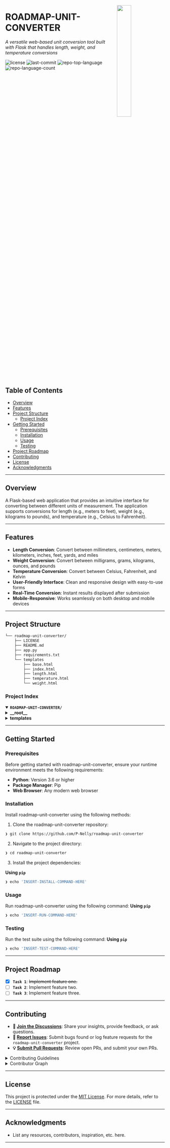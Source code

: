 <div align="left" style="position: relative;">
<img src="https://img.icons8.com/?size=512&id=55494&format=png" align="right" width="30%" style="margin: -20px 0 0 20px;">
<h1>ROADMAP-UNIT-CONVERTER</h1>
<p align="left">
	<em>A versatile web-based unit conversion tool built with Flask that handles length, weight, and temperature conversions</em>
</p>
<p align="left">
	<img src="https://img.shields.io/github/license/P-Nelly/roadmap-unit-converter?style=default&logo=opensourceinitiative&logoColor=white&color=0080ff" alt="license">
	<img src="https://img.shields.io/github/last-commit/P-Nelly/roadmap-unit-converter?style=default&logo=git&logoColor=white&color=0080ff" alt="last-commit">
	<img src="https://img.shields.io/github/languages/top/P-Nelly/roadmap-unit-converter?style=default&color=0080ff" alt="repo-top-language">
	<img src="https://img.shields.io/github/languages/count/P-Nelly/roadmap-unit-converter?style=default&color=0080ff" alt="repo-language-count">
</p>
<p align="left"><!-- default option, no dependency badges. -->
</p>
<p align="left">
	<!-- default option, no dependency badges. -->
</p>
</div>
<br clear="right">

##  Table of Contents

- [ Overview](#overview)
- [ Features](#features)
- [ Project Structure](#project-structure)
  - [ Project Index](#project-index)
- [ Getting Started](#getting-started)
  - [ Prerequisites](#prerequisites)
  - [ Installation](#installation)
  - [ Usage](#usage)
  - [ Testing](#testing)
- [ Project Roadmap](#project-roadmap)
- [ Contributing](#contributing)
- [ License](#license)
- [ Acknowledgments](#acknowledgments)

---

##  Overview

A Flask-based web application that provides an intuitive interface for converting between different units of measurement. The application supports conversions for length (e.g., meters to feet), weight (e.g., kilograms to pounds), and temperature (e.g., Celsius to Fahrenheit).

---

##  Features

- **Length Conversion**: Convert between millimeters, centimeters, meters, kilometers, inches, feet, yards, and miles
- **Weight Conversion**: Convert between milligrams, grams, kilograms, ounces, and pounds
- **Temperature Conversion**: Convert between Celsius, Fahrenheit, and Kelvin
- **User-Friendly Interface**: Clean and responsive design with easy-to-use forms
- **Real-Time Conversion**: Instant results displayed after submission
- **Mobile-Responsive**: Works seamlessly on both desktop and mobile devices

---

##  Project Structure

```sh
└── roadmap-unit-converter/
    ├── LICENSE
    ├── README.md
    ├── app.py
    ├── requirements.txt
    └── templates
        ├── base.html
        ├── index.html
        ├── length.html
        ├── temperature.html
        └── weight.html
```


###  Project Index
<details open>
	<summary><b><code>ROADMAP-UNIT-CONVERTER/</code></b></summary>
	<details> <!-- __root__ Submodule -->
		<summary><b>__root__</b></summary>
		<blockquote>
			<table>
			<tr>
				<td><b><a href='https://github.com/P-Nelly/roadmap-unit-converter/blob/master/app.py'>app.py</a></b></td>
				<td>Main Flask application file containing conversion logic and route handlers</td>
			</tr>
			<tr>
				<td><b><a href='https://github.com/P-Nelly/roadmap-unit-converter/blob/master/requirements.txt'>requirements.txt</a></b></td>
				<td>Project dependencies including Flask 2.3.3 and Werkzeug 2.3.7</td>
			</tr>
			</table>
		</blockquote>
	</details>
	<details> <!-- templates Submodule -->
		<summary><b>templates</b></summary>
		<blockquote>
			<table>
			<tr>
				<td><b><a href='https://github.com/P-Nelly/roadmap-unit-converter/blob/master/templates/base.html'>base.html</a></b></td>
				<td>Base template with common layout and styling</td>
			</tr>
			<tr>
				<td><b><a href='https://github.com/P-Nelly/roadmap-unit-converter/blob/master/templates/index.html'>index.html</a></b></td>
				<td>Homepage with conversion type selection</td>
			</tr>
			<tr>
				<td><b><a href='https://github.com/P-Nelly/roadmap-unit-converter/blob/master/templates/length.html'>length.html</a></b></td>
				<td>Length conversion form template</td>
			</tr>
			<tr>
				<td><b><a href='https://github.com/P-Nelly/roadmap-unit-converter/blob/master/templates/temperature.html'>temperature.html</a></b></td>
				<td>Temperature conversion form template</td>
			</tr>
			<tr>
				<td><b><a href='https://github.com/P-Nelly/roadmap-unit-converter/blob/master/templates/weight.html'>weight.html</a></b></td>
				<td>Weight conversion form template</td>
			</tr>
			</table>
		</blockquote>
	</details>
</details>

---
##  Getting Started

###  Prerequisites

Before getting started with roadmap-unit-converter, ensure your runtime environment meets the following requirements:

- **Python**: Version 3.6 or higher
- **Package Manager**: Pip
- **Web Browser**: Any modern web browser


###  Installation

Install roadmap-unit-converter using the following methods:

1. Clone the roadmap-unit-converter repository:
```sh
❯ git clone https://github.com/P-Nelly/roadmap-unit-converter
```

2. Navigate to the project directory:
```sh
❯ cd roadmap-unit-converter
```

3. Install the project dependencies:


**Using `pip`** &nbsp; [<img align="center" src="" />]()

```sh
❯ echo 'INSERT-INSTALL-COMMAND-HERE'
```




###  Usage
Run roadmap-unit-converter using the following command:
**Using `pip`** &nbsp; [<img align="center" src="" />]()

```sh
❯ echo 'INSERT-RUN-COMMAND-HERE'
```


###  Testing
Run the test suite using the following command:
**Using `pip`** &nbsp; [<img align="center" src="" />]()

```sh
❯ echo 'INSERT-TEST-COMMAND-HERE'
```


---
##  Project Roadmap

- [X] **`Task 1`**: <strike>Implement feature one.</strike>
- [ ] **`Task 2`**: Implement feature two.
- [ ] **`Task 3`**: Implement feature three.

---

##  Contributing

- **💬 [Join the Discussions](https://github.com/P-Nelly/roadmap-unit-converter/discussions)**: Share your insights, provide feedback, or ask questions.
- **🐛 [Report Issues](https://github.com/P-Nelly/roadmap-unit-converter/issues)**: Submit bugs found or log feature requests for the `roadmap-unit-converter` project.
- **💡 [Submit Pull Requests](https://github.com/P-Nelly/roadmap-unit-converter/blob/main/CONTRIBUTING.md)**: Review open PRs, and submit your own PRs.

<details closed>
<summary>Contributing Guidelines</summary>

1. **Fork the Repository**: Start by forking the project repository to your github account.
2. **Clone Locally**: Clone the forked repository to your local machine using a git client.
   ```sh
   git clone https://github.com/P-Nelly/roadmap-unit-converter
   ```
3. **Create a New Branch**: Always work on a new branch, giving it a descriptive name.
   ```sh
   git checkout -b new-feature-x
   ```
4. **Make Your Changes**: Develop and test your changes locally.
5. **Commit Your Changes**: Commit with a clear message describing your updates.
   ```sh
   git commit -m 'Implemented new feature x.'
   ```
6. **Push to github**: Push the changes to your forked repository.
   ```sh
   git push origin new-feature-x
   ```
7. **Submit a Pull Request**: Create a PR against the original project repository. Clearly describe the changes and their motivations.
8. **Review**: Once your PR is reviewed and approved, it will be merged into the main branch. Congratulations on your contribution!
</details>

<details closed>
<summary>Contributor Graph</summary>
<br>
<p align="left">
   <a href="https://github.com{/P-Nelly/roadmap-unit-converter/}graphs/contributors">
      <img src="https://contrib.rocks/image?repo=P-Nelly/roadmap-unit-converter">
   </a>
</p>
</details>

---

##  License

This project is protected under the [MIT License](https://choosealicense.com/licenses/mit/). For more details, refer to the [LICENSE](LICENSE) file.

---

##  Acknowledgments

- List any resources, contributors, inspiration, etc. here.

---